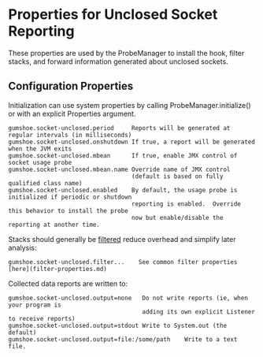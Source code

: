 Properties for Unclosed Socket Reporting
========================================

These properties are used by the ProbeManager
to install the hook, filter stacks, and forward information generated about unclosed sockets.

Configuration Properties
------------------------

Initialization can use system properties by calling ProbeManager.initialize() or with an explicit Properties argument.

    gumshoe.socket-unclosed.period     Reports will be generated at regular intervals (in milliseconds)
    gumshoe.socket-unclosed.onshutdown If true, a report will be generated when the JVM exits
    gumshoe.socket-unclosed.mbean      If true, enable JMX control of socket usage probe
    gumshoe.socket-unclosed.mbean.name Override name of JMX control
                                       (default is based on fully qualified class name) 
    gumshoe.socket-unclosed.enabled    By default, the usage probe is initialized if periodic or shutdown
                                       reporting is enabled.  Override this behavior to install the probe
                                       now but enable/disable the reporting at another time.

Stacks should generally be [filtered](../filters.md) reduce overhead and simplify later analysis:
                                
    gumshoe.socket-unclosed.filter...    See common filter properties [here](filter-properties.md) 

Collected data reports are written to:

    gumshoe.socket-unclosed.output=none   Do not write reports (ie, when your program is
                                          adding its own explicit Listener to receive reports)
    gumshoe.socket-unclosed.output=stdout Write to System.out (the default)
    gumshoe.socket-unclosed.output=file:/some/path    Write to a text file.
